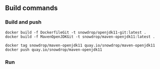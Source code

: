 ## Build commands

### Build and push
```shell script
docker build -f DockerfileGit -t snowdrop/openjdk11-git:latest .
docker build -f MavenOpenJDKGit -t snowdrop/maven-openjdk11:latest .

docker tag snowdrop/maven-openjdk11 quay.io/snowdrop/maven-openjdk11
docker push quay.io/snowdrop/maven-openjdk11
```

### Run

```shell script

```
